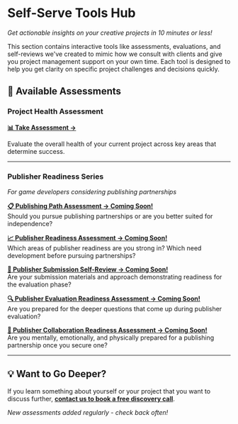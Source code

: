 # Self-Serve Tools Hub

*Get actionable insights on your creative projects in 10 minutes or less!*

This section contains interactive tools like assessments, evaluations, and self-reviews we've created to mimic how we consult with clients and give you project management support on your own time. Each tool is designed to help you get clarity on specific project challenges and decisions quickly.

## 🎯 Available Assessments

### Project Health Assessment
**[📊 Take Assessment →](https://ali-ip20vxic.scoreapp.com)**

Evaluate the overall health of your current project across key areas that determine success.

---

### Publisher Readiness Series
*For game developers considering publishing partnerships*

**[📋 Publishing Path Assessment → Coming Soon!](https://formsandphases.github.io/creative-project-management-resources/self-serve-assessments/publishing-path-evaluation.html)**  
Should you pursue publishing partnerships or are you better suited for independence?

**[📈 Publisher Readiness Assessment → Coming Soon!](your-link-here)**  
Which areas of publisher readiness are you strong in? Which need development before pursuing partnerships?

**[📝 Publisher Submission Self-Review → Coming Soon!](your-link-here)**  
Are your submission materials and approach demonstrating readiness for the evaluation phase?

**[🔍 Publisher Evaluation Readiness Assessment → Coming Soon!](your-link-here)**  
Are you prepared for the deeper questions that come up during publisher evaluation?

**[🤝 Publisher Collaboration Readiness Assessment → Coming Soon!](your-link-here)**  
Are you mentally, emotionally, and physically prepared for a publishing partnership once you secure one?

---

## 💡 Want to Go Deeper?

If you learn something about yourself or your project that you want to discuss further, **[contact us to book a free discovery call]([your-contact-info](https://www.formsandphases.com/))**.

*New assessments added regularly - check back often!*
